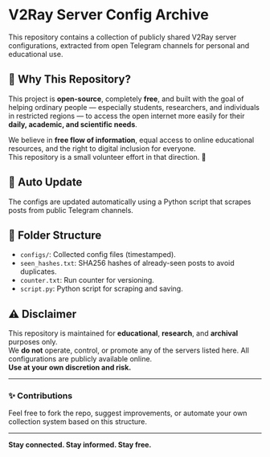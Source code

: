 # V2Ray Server Config Archive

This repository contains a collection of publicly shared V2Ray server configurations, extracted from open Telegram channels for personal and educational use.

## 🤝 Why This Repository?

This project is **open-source**, completely **free**, and built with the goal of helping ordinary people — especially students, researchers, and individuals in restricted regions — to access the open internet more easily for their **daily, academic, and scientific needs**.

We believe in **free flow of information**, equal access to online educational resources, and the right to digital inclusion for everyone.  
This repository is a small volunteer effort in that direction. 💙

## 🔄 Auto Update

The configs are updated automatically using a Python script that scrapes posts from public Telegram channels.

## 📁 Folder Structure

- `configs/`: Collected config files (timestamped).
- `seen_hashes.txt`: SHA256 hashes of already-seen posts to avoid duplicates.
- `counter.txt`: Run counter for versioning.
- `script.py`: Python script for scraping and saving.

## ⚠️ Disclaimer

This repository is maintained for **educational**, **research**, and **archival** purposes only.  
We **do not** operate, control, or promote any of the servers listed here. All configurations are publicly available online.  
**Use at your own discretion and risk.**

---

### ✨ Contributions

Feel free to fork the repo, suggest improvements, or automate your own collection system based on this structure.

---

**Stay connected. Stay informed. Stay free.**
